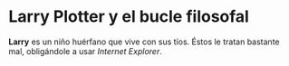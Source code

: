 # Larry Plotter y el bucle filosofal

**Larry** es un niño huérfano que vive con sus tíos.
Éstos le tratan bastante mal, obligándole a usar *Internet Explorer*.
